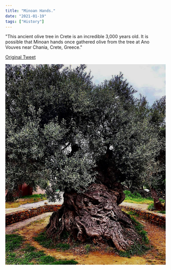 ```yaml
---
title: "Minoan Hands."
date: "2021-01-19"
tags: ["History"]
---
```


"This ancient olive tree in Crete is an incredible 3,000 years old. It is possible that Minoan hands once gathered olive from the tree at Ano Vouves near Chania, Crete, Greece."

[Original Tweet](https://twitter.com/tzoumio/status/1351455624845008898)

![Ancient Olive Tree](note_images/oliveTree.jpg)
